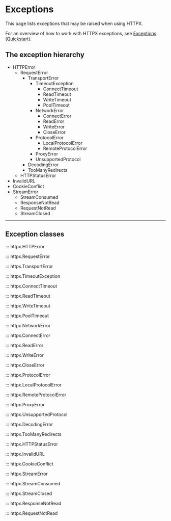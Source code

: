 # Exceptions

This page lists exceptions that may be raised when using HTTPX.

For an overview of how to work with HTTPX exceptions, see [Exceptions (Quickstart)](quickstart.md#exceptions).

## The exception hierarchy

* HTTPError
    * RequestError
        * TransportError
            * TimeoutException
                * ConnectTimeout
                * ReadTimeout
                * WriteTimeout
                * PoolTimeout
            * NetworkError
                * ConnectError
                * ReadError
                * WriteError
                * CloseError
            * ProtocolError
                * LocalProtocolError
                * RemoteProtocolError
            * ProxyError
            * UnsupportedProtocol
        * DecodingError
        * TooManyRedirects
    * HTTPStatusError
* InvalidURL
* CookieConflict
* StreamError
    * StreamConsumed
    * ResponseNotRead
    * RequestNotRead
    * StreamClosed

---

## Exception classes

::: httpx.HTTPError

::: httpx.RequestError

::: httpx.TransportError

::: httpx.TimeoutException

::: httpx.ConnectTimeout

::: httpx.ReadTimeout

::: httpx.WriteTimeout

::: httpx.PoolTimeout

::: httpx.NetworkError

::: httpx.ConnectError

::: httpx.ReadError

::: httpx.WriteError

::: httpx.CloseError

::: httpx.ProtocolError

::: httpx.LocalProtocolError

::: httpx.RemoteProtocolError

::: httpx.ProxyError

::: httpx.UnsupportedProtocol

::: httpx.DecodingError

::: httpx.TooManyRedirects

::: httpx.HTTPStatusError

::: httpx.InvalidURL

::: httpx.CookieConflict

::: httpx.StreamError

::: httpx.StreamConsumed

::: httpx.StreamClosed

::: httpx.ResponseNotRead

::: httpx.RequestNotRead
